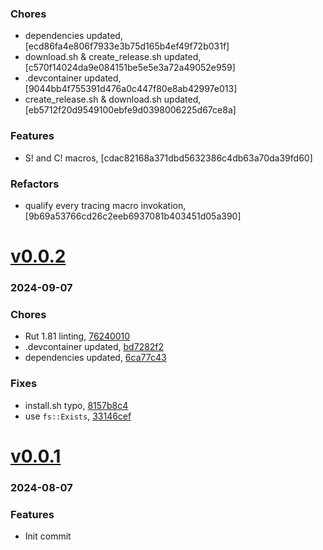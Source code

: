 ### Chores
+ dependencies updated, [ecd86fa4e806f7933e3b75d165b4ef49f72b031f]
+ download.sh & create_release.sh updated, [c570f14024da9e084151be5e5e3a72a49052e959]
+ .devcontainer updated, [9044bb4f755391d476a0c447f80e8ab42997e013]
+ create_release.sh & download.sh updated, [eb5712f20d9549100ebfe9d0398006225d67ce8a]

### Features
+ S! and C! macros, [cdac82168a371dbd5632386c4db63a70da39fd60]

### Refactors
+ qualify every tracing macro invokation, [9b69a53766cd26c2eeb6937081b403451d05a390]

# <a href='https://github.com/mrjackwills/screen_control_backend/releases/tag/v0.0.2'>v0.0.2</a>
### 2024-09-07

### Chores
+ Rut 1.81 linting, [76240010](https://github.com/mrjackwills/screen_control_backend/commit/762400102026c1a9ec0fc375a238beedabc94559)
+ .devcontainer updated, [bd7282f2](https://github.com/mrjackwills/screen_control_backend/commit/bd7282f2d4ccaeb2d6969d8d7a79a5ffb556a1d9)
+ dependencies updated, [6ca77c43](https://github.com/mrjackwills/screen_control_backend/commit/6ca77c435cf802d2ef0724c7ea9d8a92faaa7d15)

### Fixes
+ install.sh typo, [8157b8c4](https://github.com/mrjackwills/screen_control_backend/commit/8157b8c4608d24a2d7070c6a6c46896ff67942d0)
+ use `fs::Exists`, [33146cef](https://github.com/mrjackwills/screen_control_backend/commit/33146cef857b738ed374248f0ecd87dfd2fbe1f7)

# <a href='https://github.com/mrjackwills/screen_control_backend/releases/tag/v0.0.1'>v0.0.1</a>
### 2024-08-07

### Features
+ Init commit
